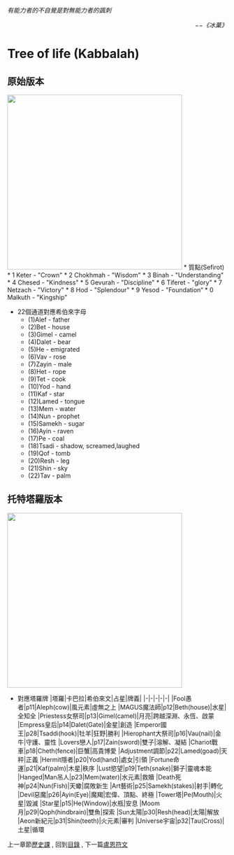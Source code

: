 *有能力者的不自覺是對無能力者的諷刺*  
<p align="right"><i>−−《冰菓》</i></p>

# Tree of life (Kabbalah)

## 原始版本
<img src="https://github.com/PartiallyOrderedMagic/PartiallyOrderedMagic.github.io/raw/master/Setting/Ch2/Kabbalah/Kabbalah.svg" Width="400" />  
* 質點(Sefirot)
  * 1 Keter - "Crown"  
  * 2 Chokhmah - "Wisdom"  
  * 3 Binah - "Understanding"  
  * 4 Chesed - "Kindness"  
  * 5 Gevurah - "Discipline"  
  * 6 Tiferet - "glory"  
  * 7 Netzach - "Victory"  
  * 8 Hod - "Splendour"  
  * 9 Yesod - "Foundation“  
  * 0 Malkuth - "Kingship”  

* 22個通道對應希伯來字母
  * (1)Alef - father   
  * (2)Bet - house  
  * (3)Gimel - camel  
  * (4)Dalet - bear  
  * (5)He - emigrated  
  * (6)Vav - rose   
  * (7)Zayin - male  
  * (8)Het - rope  
  * (9)Tet - cook   
  * (10)Yod - hand  
  * (11)Kaf - star  
  * (12)Lamed - tongue  
  * (13)Mem - water  
  * (14)Nun - prophet  
  * (15)Samekh - sugar  
  * (16)Ayin - raven  
  * (17)Pe - coal  
  * (18)Tsadi - shadow, screamed,laughed  
  * (19)Qof - tomb  
  * (20)Resh - leg  
  * (21)Shin - sky  
  * (22)Tav - palm  

## 托特塔羅版本
<img src="https://github.com/PartiallyOrderedMagic/PartiallyOrderedMagic.github.io/raw/master/Setting/Ch2/Kabbalah/Kabbalah-Thoth.svg" Width="400" />  

* 對應塔羅牌
|塔羅|卡巴拉|希伯來文|占星|牌義|
|-|-|-|-|-|
|Fool愚者|p11|Aleph(cow)|風元素|虛無之上
|MAGUS魔法師|p12|Beth(house)|水星|全知全
|Priestess女祭司|p13|Gimel(camel)|月亮|跨越深淵、永恆、啟蒙
|Empress皇后|p14|Dalet(Gate)|金星|創造
|Emperor國王|p28|Tsaddi(hook)|牡羊|狂野|勝利
|Hierophant大祭司|p16|Vau(nail)|金牛|守護、靈性
|Lovers戀人|p17|Zain(sword)|雙子|溶解、凝結
|Chariot戰車|p18|Cheth(fence)|巨蟹|高貴博愛
|Adjustment調節|p22|Lamed(goad)|天秤|正義
|Hermit隱者|p20|Yod(hand)|處女|引領
|Fortune命運|p21|Kaf(palm)|木星|秩序
|Lust慾望|p19|Teth(snake)|獅子|靈魂本能
|Hanged|Man吊人|p23|Mem(water)|水元素|救贖
|Death死神|p24|Nun(Fish)|天蠍|腐敗新生
|Art藝術|p25|Samekh(stakes)|射手|轉化
|Devil惡魔|p26|Ayin(Eye)|魔羯|宏偉、頂點、終極
|Tower塔|Pe(Mouth)|火星|毀滅
|Star星|p15|He(Window)|水瓶|安息
|Moom月|p29|Qoph(hindbrain)|雙魚|探索
|Sun太陽|p30|Resh(head)|太陽|解放
|Aeon新紀元|p31|Shin(teeth)|火元素|審判
|Universe宇宙|p32|Tau(Cross)|土星|循環


上一章節[歷史課](../../Ch1/History) ,
回到[目錄](../../../#ch-2-documentation) ,
下一篇[盧恩符文](../Runes) 


